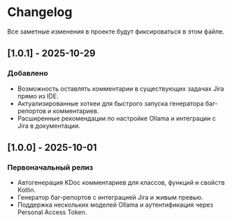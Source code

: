 # Changelog

Все заметные изменения в проекте будут фиксироваться в этом файле.

## [1.0.1] - 2025-10-29
### Добавлено
- Возможность оставлять комментарии в существующих задачах Jira прямо из IDE.
- Актуализированные хоткеи для быстрого запуска генератора баг-репортов и комментариев.
- Расширенные рекомендации по настройке Ollama и интеграции с Jira в документации.

## [1.0.0] - 2025-10-01
### Первоначальный релиз
- Автогенерация KDoc комментариев для классов, функций и свойств Kotlin.
- Генератор баг-репортов с интеграцией Jira и живым превью.
- Поддержка нескольких моделей Ollama и аутентификация через Personal Access Token.

